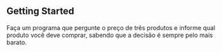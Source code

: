 ## Getting Started

Faça um programa que pergunte o preço de três produtos e informe qual produto você deve comprar, sabendo que a decisão é sempre pelo mais barato.